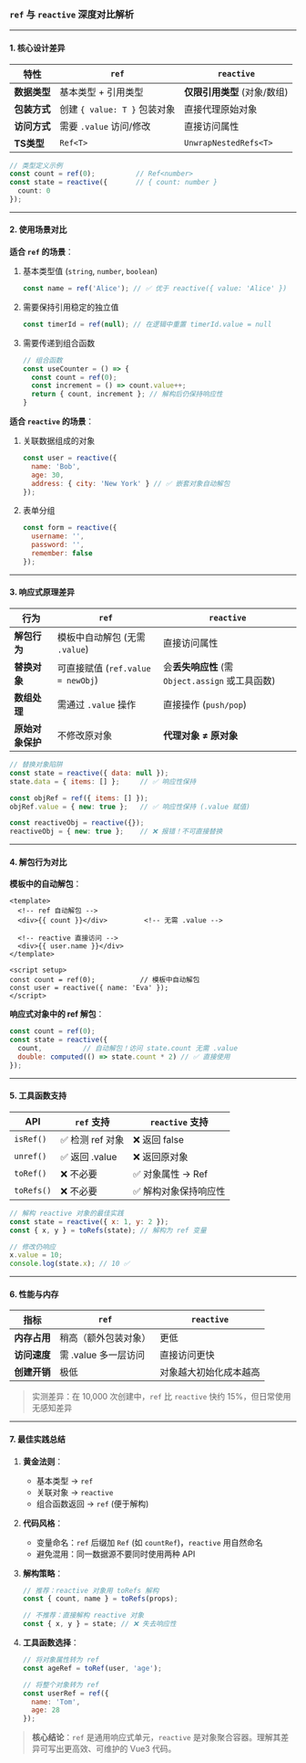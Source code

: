 ### `ref` 与 `reactive` 深度对比解析  

---

#### 1. **核心设计差异**  
| **特性**         | `ref`                          | `reactive`                     |
|------------------|--------------------------------|--------------------------------|
| **数据类型**     | 基本类型 + 引用类型            | **仅限引用类型** (对象/数组)   |
| **包装方式**     | 创建 `{ value: T }` 包装对象   | 直接代理原始对象               |
| **访问方式**     | 需要 `.value` 访问/修改        | 直接访问属性                   |
| **TS类型**       | `Ref<T>`                       | `UnwrapNestedRefs<T>`          |

```typescript
// 类型定义示例
const count = ref(0);          // Ref<number>
const state = reactive({       // { count: number }
  count: 0
});
```

---

#### 2. **使用场景对比**  
**适合 `ref` 的场景**：  
1. 基本类型值 (`string`, `number`, `boolean`)  
   ```javascript
   const name = ref('Alice'); // ✅ 优于 reactive({ value: 'Alice' })
   ```
2. 需要保持引用稳定的独立值  
   ```javascript
   const timerId = ref(null); // 在逻辑中重置 timerId.value = null
   ```
3. 需要传递到组合函数  
   ```javascript
   // 组合函数
   const useCounter = () => {
     const count = ref(0);
     const increment = () => count.value++;
     return { count, increment }; // 解构后仍保持响应性
   }
   ```

**适合 `reactive` 的场景**：  
1. 关联数据组成的对象  
   ```javascript
   const user = reactive({
     name: 'Bob',
     age: 30,
     address: { city: 'New York' } // ✅ 嵌套对象自动解包
   });
   ```
2. 表单分组  
   ```javascript
   const form = reactive({
     username: '',
     password: '',
     remember: false
   });
   ```

---

#### 3. **响应式原理差异**  
| **行为**               | `ref`                                  | `reactive`                          |
|------------------------|----------------------------------------|-------------------------------------|
| **解包行为**           | 模板中自动解包 (无需 `.value`)         | 直接访问属性                        |
| **替换对象**           | 可直接赋值 (`ref.value = newObj`)      | 会**丢失响应性** (需 `Object.assign` 或工具函数) |
| **数组处理**           | 需通过 `.value` 操作                   | 直接操作 (`push/pop`)               |
| **原始对象保护**       | 不修改原对象                           | **代理对象 ≠ 原对象**               |

```javascript
// 替换对象陷阱
const state = reactive({ data: null });
state.data = { items: [] };     // ✅ 响应性保持

const objRef = ref({ items: [] });
objRef.value = { new: true };   // ✅ 响应性保持 (.value 赋值)

const reactiveObj = reactive({});
reactiveObj = { new: true };    // ❌ 报错！不可直接替换
```

---

#### 4. **解包行为对比**  
**模板中的自动解包**：  
```vue
<template>
  <!-- ref 自动解包 -->
  <div>{{ count }}</div>         <!-- 无需 .value -->
  
  <!-- reactive 直接访问 -->
  <div>{{ user.name }}</div>
</template>

<script setup>
const count = ref(0);           // 模板中自动解包
const user = reactive({ name: 'Eva' });
</script>
```

**响应式对象中的 ref 解包**：  
```javascript
const count = ref(0);
const state = reactive({
  count,          // 自动解包！访问 state.count 无需 .value
  double: computed(() => state.count * 2) // ✅ 直接使用
});
```

---

#### 5. **工具函数支持**  
| **API**          | `ref` 支持          | `reactive` 支持     |  
|------------------|---------------------|---------------------|  
| `isRef()`        | ✅ 检测 ref 对象    | ❌ 返回 false        |  
| `unref()`        | ✅ 返回 .value      | ❌ 返回原对象        |  
| `toRef()`        | ❌ 不必要           | ✅ 对象属性 → Ref    |  
| `toRefs()`       | ❌ 不必要           | ✅ 解构对象保持响应性 |  

```javascript
// 解构 reactive 对象的最佳实践
const state = reactive({ x: 1, y: 2 });
const { x, y } = toRefs(state); // 解构为 ref 变量

// 修改仍响应
x.value = 10;
console.log(state.x); // 10 ✅
```

---

#### 6. **性能与内存**  
| **指标**         | `ref`                          | `reactive`                     |  
|------------------|--------------------------------|--------------------------------|  
| **内存占用**     | 稍高（额外包装对象）            | 更低                           |  
| **访问速度**     | 需 .value 多一层访问            | 直接访问更快                    |  
| **创建开销**     | 极低                            | 对象越大初始化成本越高          |  

> 实测差异：在 10,000 次创建中，`ref` 比 `reactive` 快约 15%，但日常使用无感知差异

---

#### 7. **最佳实践总结**  
1. **黄金法则**：  
   - 基本类型 → `ref`  
   - 关联对象 → `reactive`  
   - 组合函数返回 → `ref` (便于解构)  

2. **代码风格**：  
   - 变量命名：`ref` 后缀加 `Ref` (如 `countRef`)，`reactive` 用自然命名  
   - 避免混用：同一数据源不要同时使用两种 API  

3. **解构策略**：  
   ```javascript
   // 推荐：reactive 对象用 toRefs 解构
   const { count, name } = toRefs(props);
   
   // 不推荐：直接解构 reactive 对象
   const { x, y } = state; // ❌ 失去响应性
   ```

4. **工具函数选择**：  
   ```javascript
   // 将对象属性转为 ref
   const ageRef = toRef(user, 'age');
   
   // 将整个对象转为 ref
   const userRef = ref({
     name: 'Tom',
     age: 28
   });
   ```

> **核心结论**：`ref` 是通用响应式单元，`reactive` 是对象聚合容器。理解其差异可写出更高效、可维护的 Vue3 代码。
